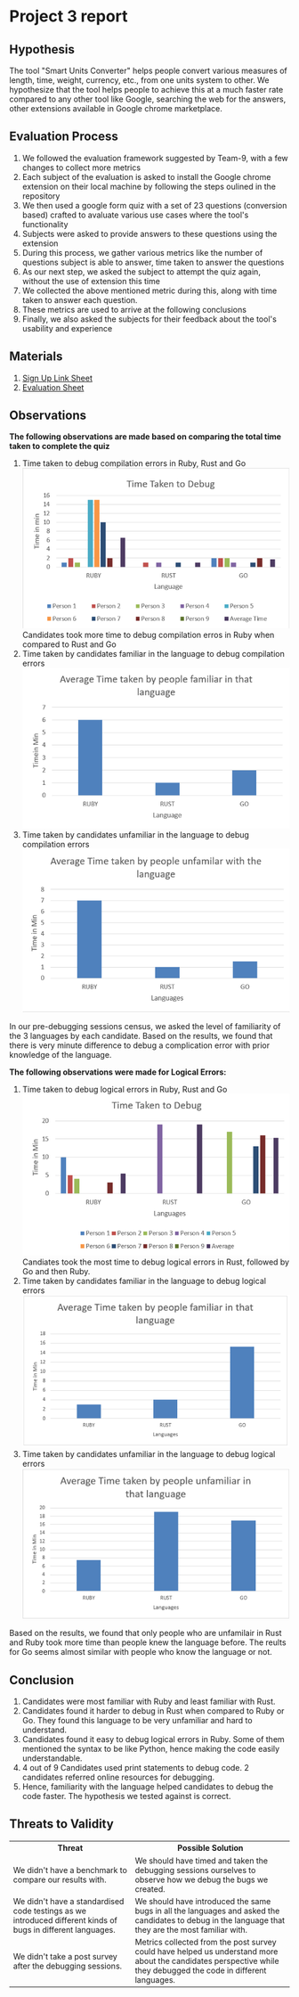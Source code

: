 <h1>Project 3 report</h1>

<h2>Hypothesis</h2>
<p>The tool "Smart Units Converter" helps people convert various measures of length, time, weight, currency, etc., from one units system to other. We hypothesize that the tool helps people to achieve this at a much faster rate compared to any other tool like Google, searching the web for the answers, other extensions available in Google chrome marketplace.</p>

<h2>Evaluation Process</h2>
<ol>
  <li>We followed the evaluation framework suggested by Team-9, with a few changes to collect more metrics</li>
  <li>Each subject of the evaluation is asked to install the Google chrome extension on their local machine by following the steps oulined in the repository</li>
  <li>We then used a google form quiz with a set of 23 questions (conversion based) crafted to avaluate various use cases where the tool's functionality</li>
  <li>Subjects were asked to provide answers to these questions using the extension</li>
  <li>During this process, we gather various metrics like the number of questions subject is able to answer, time taken to answer the questions</li>
  <li>As our next step, we asked the subject to attempt the quiz again, without the use of extension this time</li>
  <li>We collected the above mentioned metric during this, along with time taken to answer each question.</li>
  <li>These metrics are used to arrive at the following conclusions</li>
  <li>Finally, we also asked the subjects for their feedback about the tool's usability and experience</li>
</ol>

<h2>Materials</h2>
<ol>
  <li><a href="https://docs.google.com/forms/d/e/1FAIpQLSc0rNQ2yRAcff7Y0WUHMXNZqOkkaB196mnBI3Mrt-wzMITKYw/viewform">Sign Up Link Sheet</a></li>
  <li><a href="https://docs.google.com/spreadsheets/d/1eiEOabLgA10kPQjgngsA3AiaYW7Q4tCdVtpvooA2MW8/edit#gid=0">Evaluation Sheet</a></li>
</ol>
<h2>Observations</h2>
<p><b>The following observations are made based on comparing the total time taken to complete the quiz</b></p>
<ol>
  <li>Time taken to debug compilation errors in Ruby, Rust and Go<br><img src="https://github.com/ChaitanyaBandikatla/GameOfLife/blob/master/img/compilation_debug_time.PNG"><br>Candidates took more time to debug compilation erros in Ruby when compared to Rust and Go</li>
  <li>Time taken by candidates familiar in the language to debug compilation errors<br><img src="https://github.com/ChaitanyaBandikatla/GameOfLife/blob/master/img/compilation_familiar_time.PNG"></li>
  <li>Time taken by candidates unfamiliar in the language to debug compilation errors<img src="https://github.com/ChaitanyaBandikatla/GameOfLife/blob/master/img/compilation_unfamiliar_time.PNG"></li>
</ol>
<p>In our pre-debugging sessions census, we asked the level of familiarity of the 3 languages by each candidate. Based on the results, we found that there  is very minute difference to debug a complication error with prior knowledge of the language.</p>
<p><b>The following observations were made for Logical Errors:</b></p>
<ol>
<li>Time taken to debug logical errors in Ruby, Rust and Go<br><img src="https://github.com/ChaitanyaBandikatla/GameOfLife/blob/master/img/logical_debug_time.PNG"><br>Candiates took the most time to debug logical errors in Rust, followed by Go and then Ruby.</li>
  <li>Time taken by candidates familiar in the language to debug logical errors<br><img src="https://github.com/ChaitanyaBandikatla/GameOfLife/blob/master/img/logical_familiar_time.PNG"></li>
  <li>Time taken by candidates unfamiliar in the language to debug logical errors<br><img src="https://github.com/ChaitanyaBandikatla/GameOfLife/blob/master/img/logical_unfamiliar_time.PNG"></li>
  </ol>
<p>Based on the results, we found that only people who are unfamilair in Rust and Ruby took more time than people knew the language before. The reults for Go seems almost similar with people who know the language or not.</p>
<h2>Conclusion</h2>
<ol>
  <li>Candidates were most familiar with Ruby and least familiar with Rust.</li>
  <li>Candidates found it harder to debug in Rust when compared to Ruby or Go. They found this language to be very unfamiliar and hard to understand. </li>
  <li>Candidates found it easy to debug logical errors in Ruby. Some of them mentioned the syntax to be like Python, hence making the code easily understandable.</li>
  <li>4 out of 9 Candidates used print statements to debug code. 2 candidates referred online resources for debugging.</li>
  <li>Hence, familiarity with the language helped candidates to debug the code faster. The hypothesis we tested against is correct.</li>
</ol>
<h2>Threats to Validity</h2>
<table style="width:100%">
  <tr>
    <th>Threat</th>
    <th>Possible Solution</th>
  </tr>
  <tr>
    <td>We didn't have a benchmark to compare our results with.</td>
    <td>We should have timed and taken the debugging sessions ourselves to observe how we debug the bugs we created.</td>
  </tr>
  <tr>
    <td>We didn't have a standardised code testings as we introduced different kinds of bugs in different languages.</td>
    <td>We should have introduced the same bugs in all the languages and asked the candidates to debug in the language that they are the most familiar with.</td>
  </tr>
  <tr>
    <td>We didn't take a post survey after the debugging sessions.</td>
    <td>Metrics collected from the post survey could have helped us understand more about the candidates perspective while they debugged the code in different languages.</td>
  </tr>
</table>
